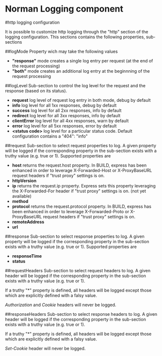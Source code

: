 Norman Logging component
=============

#http logging configuration

It is possible to customize http logging through the "http" section of the logging configuration. This sections contains the following properties, sub-sections

##logMode
Property wich may take the following values 

* **"response"** mode creates a single log entry per request (at the end of the request processing)
* **"both"** mode creates an additional log entry at the beginnning of the request processing 

##logLevel
Sub-section to control the log level for the request and the response (based on its status).

* **request** log level of request log entry in both mode, debug by default
* **info** log level for all 1xx responses, debug by default
* **success** log level for all 2xx responses, info by default
* **redirect** log level for all 3xx responses, info by default
* **clientError** log level for all 4xx responses, warn by default
* **error** log level for all 5xx responses, error by default
* **\<status code\>** log level for a particular status code. Default configuration contains a "404": "info" 

##request 
Sub-section to select request properties to log. A given property will be logged if the corresponding property in the sub-section exists with a truthy value (e.g. true or 1). Supported properties are 

* **host** returns the request.host property. In BUILD, express has been enhanced in order to leverage X-Forwarded-Host or X-ProxyBaseURL request headers if "trust proxy" settings is on. 
* **httpVersion**
* **ip** returns the request.ip property. Express sets this property leveraging the X-Forwarded-For header if "trust proxy" settings is on. (not yet available)
* **method** 
* **protocol** returns the request.protocol property. In BUILD, express has been enhanced in order to leverage X-Forwarded-Proto or X-ProxyBaseURL request headers if "trust proxy" settings is on. 
* **remoteAddress** 
* **url**

##response 
Sub-section to select response properties to log. A given property will be logged if the corresponding property in the sub-section exists with a truthy value (e.g. true or 1). Supported properties are 

* **responseTime**
* **status**

##requestHeaders
Sub-section to select request headers to log. A given header will be logged if the corresponding property in the sub-section exists with a truthy value (e.g. true or 1). 

If a truthy "*" property is defined, all headers will be logged except those which are explicitly defined with a falsy value. 

_Authorization_ and _Cookie_ headers will never be logged.  

##responseHeaders
Sub-section to select response headers to log. A given header will be logged if the corresponding property in the sub-section exists with a truthy value (e.g. true or 1). 

If a truthy "*" property is defined, all headers will be logged except those which are explicitly defined with a falsy value. 

_Set-Cookie_ header will never be logged.  


